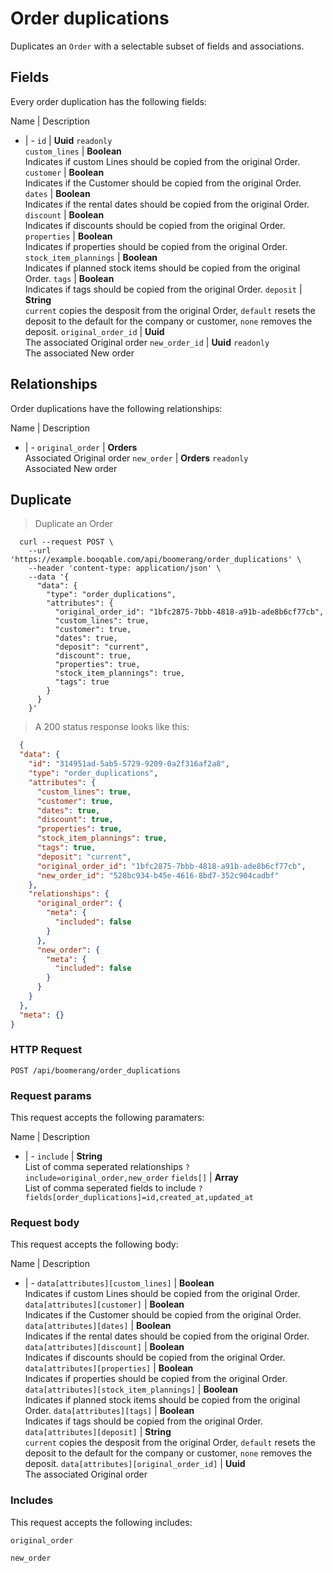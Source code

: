 # Order duplications

Duplicates an `Order` with a selectable subset of fields and associations.

## Fields
Every order duplication has the following fields:

Name | Description
- | -
`id` | **Uuid** `readonly`<br>
`custom_lines` | **Boolean**<br>Indicates if custom Lines should be copied from the original Order.
`customer` | **Boolean**<br>Indicates if the Customer should be copied from the original Order.
`dates` | **Boolean**<br>Indicates if the rental dates should be copied from the original Order.
`discount` | **Boolean**<br>Indicates if discounts should be copied from the original Order.
`properties` | **Boolean**<br>Indicates if properties should be copied from the original Order.
`stock_item_plannings` | **Boolean**<br>Indicates if planned stock items should be copied from the original Order.
`tags` | **Boolean**<br>Indicates if tags should be copied from the original Order.
`deposit` | **String**<br>`current` copies the desposit from the original Order, `default` resets the deposit to the default for the company or customer, `none` removes the deposit.
`original_order_id` | **Uuid**<br>The associated Original order
`new_order_id` | **Uuid** `readonly`<br>The associated New order


## Relationships
Order duplications have the following relationships:

Name | Description
- | -
`original_order` | **Orders**<br>Associated Original order
`new_order` | **Orders** `readonly`<br>Associated New order


## Duplicate



> Duplicate an Order

```shell
  curl --request POST \
    --url 'https://example.booqable.com/api/boomerang/order_duplications' \
    --header 'content-type: application/json' \
    --data '{
      "data": {
        "type": "order_duplications",
        "attributes": {
          "original_order_id": "1bfc2875-7bbb-4818-a91b-ade8b6cf77cb",
          "custom_lines": true,
          "customer": true,
          "dates": true,
          "deposit": "current",
          "discount": true,
          "properties": true,
          "stock_item_plannings": true,
          "tags": true
        }
      }
    }'
```

> A 200 status response looks like this:

```json
  {
  "data": {
    "id": "314951ad-5ab5-5729-9209-0a2f316af2a8",
    "type": "order_duplications",
    "attributes": {
      "custom_lines": true,
      "customer": true,
      "dates": true,
      "discount": true,
      "properties": true,
      "stock_item_plannings": true,
      "tags": true,
      "deposit": "current",
      "original_order_id": "1bfc2875-7bbb-4818-a91b-ade8b6cf77cb",
      "new_order_id": "528bc934-b45e-4616-8bd7-352c904cadbf"
    },
    "relationships": {
      "original_order": {
        "meta": {
          "included": false
        }
      },
      "new_order": {
        "meta": {
          "included": false
        }
      }
    }
  },
  "meta": {}
}
```

### HTTP Request

`POST /api/boomerang/order_duplications`

### Request params

This request accepts the following paramaters:

Name | Description
- | -
`include` | **String**<br>List of comma seperated relationships `?include=original_order,new_order`
`fields[]` | **Array**<br>List of comma seperated fields to include `?fields[order_duplications]=id,created_at,updated_at`


### Request body

This request accepts the following body:

Name | Description
- | -
`data[attributes][custom_lines]` | **Boolean**<br>Indicates if custom Lines should be copied from the original Order.
`data[attributes][customer]` | **Boolean**<br>Indicates if the Customer should be copied from the original Order.
`data[attributes][dates]` | **Boolean**<br>Indicates if the rental dates should be copied from the original Order.
`data[attributes][discount]` | **Boolean**<br>Indicates if discounts should be copied from the original Order.
`data[attributes][properties]` | **Boolean**<br>Indicates if properties should be copied from the original Order.
`data[attributes][stock_item_plannings]` | **Boolean**<br>Indicates if planned stock items should be copied from the original Order.
`data[attributes][tags]` | **Boolean**<br>Indicates if tags should be copied from the original Order.
`data[attributes][deposit]` | **String**<br>`current` copies the desposit from the original Order, `default` resets the deposit to the default for the company or customer, `none` removes the deposit.
`data[attributes][original_order_id]` | **Uuid**<br>The associated Original order


### Includes

This request accepts the following includes:

`original_order`


`new_order`





